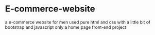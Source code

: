 # E-commerce-website
a e-commerce website for men
used pure html and css with a little bit of bootstrap and javascript
only a home page front-end project
